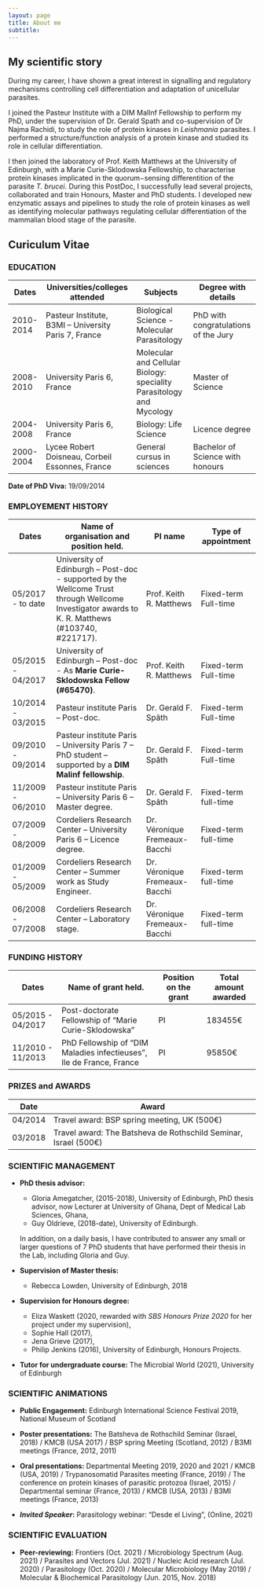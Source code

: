 ```yaml
---
layout: page
title: About me
subtitle: 
---
```


## My scientific story

During my career, I have shown a great interest in signalling and regulatory mechanisms controlling cell differentiation and adaptation of unicellular parasites. 

I joined the Pasteur Institute with a DIM MalInf Fellowship to perform my PhD, under the supervision of Dr. Gerald Spath and co-supervision of Dr Najma Rachidi, to study the role of protein kinases in _Leishmania_ parasites. 
I performed a structure/function analysis of a protein kinase and studied its role in cellular differentiation. 

I then joined the laboratory of Prof. Keith Matthews at the University of Edinburgh, with a Marie Curie-Sklodowska Fellowship, to characterise protein kinases implicated in the quorum−sensing differentition of the parasite _T. brucei_. During this PostDoc, I successfully lead several projects, collaborated and train Honours, Master and PhD students. I developed new enzymatic assays and pipelines to study the role of protein kinases as well as identifying molecular pathways regulating cellular differentiation of the mammalian blood stage of the parasite. 

## Curiculum Vitae

### EDUCATION

| Dates | Universities/colleges attended | Subjects | Degree with details |
| ---- | ---- | ---- | ---- |
| 2010-2014 | Pasteur Institute, B3MI – University Paris 7, France | Biological Science - Molecular Parasitology | PhD with congratulations of the Jury |
| 2008-2010 | University Paris 6, France | Molecular and Cellular Biology: speciality Parasitology and Mycology | Master of Science |
| 2004-2008 | University Paris 6, France | Biology: Life Science | Licence degree |
| 2000-2004 | Lycee Robert Doisneau, Corbeil Essonnes, France | General cursus in sciences | Bachelor of Science with honours |


**Date of PhD Viva:** 19/09/2014

### EMPLOYEMENT HISTORY

| Dates | Name of organisation and position held. | PI name | Type of appointment |
| ---- | ---- | ---- | ---- |
| 05/2017 - to date | University of Edinburgh – Post-doc - supported by the Wellcome Trust through Wellcome Investigator awards to K. R. Matthews (#103740, #221717). | Prof. Keith R. Matthews | Fixed-term Full-time |
| 05/2015 - 04/2017 | University of Edinburgh – Post-doc - As **Marie Curie-Sklodowska Fellow (#65470)**. | Prof. Keith R. Matthews | Fixed-term Full-time |
| 10/2014 - 03/2015 | Pasteur institute Paris – Post-doc. | Dr. Gerald F. Spãth | Fixed-term Full-time |
| 09/2010 - 09/2014 | Pasteur institute Paris – University Paris 7 – PhD student – supported by a **DIM Malinf fellowship**. | Dr. Gerald F. Spãth | Fixed-term Full-time |
| 11/2009 - 06/2010 | Pasteur institute Paris – University Paris 6 – Master degree. | Dr. Gerald F. Spãth | Fixed-term full-time |
| 07/2009 - 08/2009 | Cordeliers Research Center – University Paris 6 – Licence degree. | Dr. Véronique Fremeaux-Bacchi | Fixed-term full-time |
| 01/2009 - 05/2009 | Cordeliers Research Center – Summer work as Study Engineer. | Dr. Véronique Fremeaux-Bacchi | Fixed-term full-time |
| 06/2008 - 07/2008 | Cordeliers Research Center – Laboratory stage. | Dr. Véronique Fremeaux-Bacchi | Fixed-term full-time |

### FUNDING HISTORY

| Dates | Name of grant held.  | Position on the grant | Total amount awarded |
| ---- | ---- | ---- | ---- |
| 05/2015 - 04/2017 | Post-doctorate Fellowship of “Marie Curie-Sklodowska” | PI | 183455€ |
| 11/2010 - 11/2013 | PhD Fellowship of “DIM Maladies infectieuses”, Ile de France, France | PI | 95850€ |

### PRIZES and AWARDS

| Date | Award |
| ---- | ---- |
| 04/2014 | Travel award: BSP spring meeting, UK (500€) |
| 03/2018 | Travel award: The Batsheva de Rothschild Seminar, Israel (500€) |

### SCIENTIFIC MANAGEMENT

* **PhD thesis advisor:**
   - Gloria Amegatcher, (2015-2018), University of Edinburgh, PhD thesis advisor, now Lecturer at University of Ghana, Dept of Medical Lab Sciences, Ghana, 
   - Guy Oldrieve, (2018-date), University of Edinburgh.

   In addition, on a daily basis, I have contributed to answer any small or larger questions of 7 PhD students that have performed their thesis in the Lab, including Gloria and Guy.

* **Supervision of Master thesis:** 
   - Rebecca Lowden, University of Edinburgh, 2018

* **Supervision for Honours degree:** 
   - Eliza Waskett (2020, rewarded with *SBS Honours Prize 2020* for her project under my supervision), 
   - Sophie Hall (2017),
   - Jena Grieve (2017), 
   - Philip Jenkins (2016), University of Edinburgh, Honours Projects.

* **Tutor for undergraduate course:** The Microbial World (2021), University of Edinburgh

### SCIENTIFIC ANIMATIONS

* **Public Engagement:** Edinburgh International Science Festival 2019, National Museum of Scotland

* **Poster presentations:** The Batsheva de Rothschild Seminar (Israel, 2018) / KMCB (USA 2017) / BSP spring Meeting (Scotland, 2012) / B3MI meetings (France, 2012, 2011)

* **Oral presentations:** Departmental Meeting 2019, 2020 and 2021 / KMCB (USA, 2019) / Trypanosomatid Parasites meeting (France, 2019) / The conference on protein kinases of parasitic protozoa (Israel, 2015) / Departmental seminar (France, 2013) / KMCB (USA, 2013) / B3MI meetings (France, 2013)

* **_Invited Speaker_:** Parasitology webinar: “Desde el Living”, (Online, 2021)


### SCIENTIFIC EVALUATION

* **Peer-reviewing:** Frontiers (Oct. 2021) / Microbiology Spectrum (Aug. 2021) / Parasites and Vectors (Jul. 2021) / Nucleic Acid research (Jul. 2020) / Parasitology (Oct. 2020) / Molecular Microbiology (May 2019) / Molecular & Biochemical Parasitology (Jun. 2015, Nov. 2018)

 
